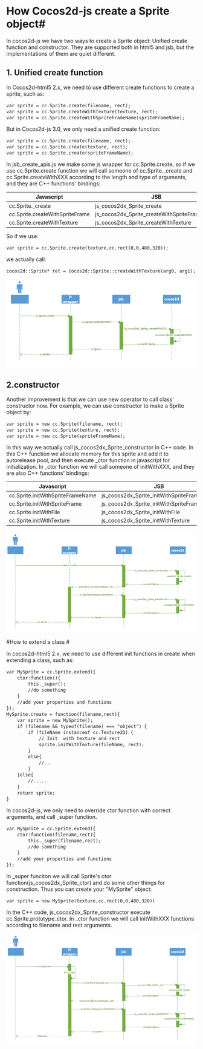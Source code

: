 # How Cocos2d-js create a Sprite object#

In cocos2d-js we have two ways to create a Sprite object: Unified create function and constructor.
They are supported both in html5 and jsb, but the implementations of them are quiet different.
## 1. Unified create function ##

In Cocos2d-html5 2.x, we need to use different create functions to create a sprite, such as:

	var sprite = cc.Sprite.create(filename, rect);
	var sprite = cc.Sprite.createWithTexture(texture, rect);
	var sprite = cc.Sprite.createWithSpriteFrameName(spriteFrameName);
But in Cocos2d-js 3.0, we only need a unified create function:
	
	var sprite = cc.Sprite.create(filename, rect);
	var sprite = cc.Sprite.create(texture, rect);
	var sprite = cc.Sprite.create(spriteFrameName);



In jsb\_create\_apis.js we make some js wrapper for cc.Sprite.create, so if we use cc.Sprite.create function we will call someone of cc.Sprite._create and cc.Sprite.createWithXXX according to the length and type of arguments, and they are C++ functions' bindings:

| Javascript       				| JSB                         | cocos2d-x                         |
| ---------------------------- |------------------------------|----------------------------------|              
| cc.Sprite._create		       | js_cocos2dx_Sprite_create    | cocos2d::Sprite::create              |
| cc.Sprite.createWithSpriteFrame | js_cocos2dx_Sprite_createWithSpriteFrameName          | cocos2d::Sprite::createWithSpriteFrameName |
| cc.Sprite.createWithTexture    | js_cocos2dx_Sprite_createWithTexture    | cocos2d::Sprite::createWithTexture           |

So if we use:
    
    var sprite = cc.Sprite.create(texture,cc.rect(0,0,480,320));

we actually call:

	cocos2d::Sprite* ret = cocos2d::Sprite::createWithTexture(arg0, arg1);

![](res\1.PNG)


## 2.constructor ##
Another improvement is that we can use new operator to call class' constructor now. For example, we can use constructor to make a Sprite object by:

	var sprite = new cc.Sprite(filename, rect);
	var sprite = new cc.Sprite(texture, rect);
	var sprite = new cc.Sprite(spriteFrameName);


In this way we actually call js\_cocos2dx\_Sprite\_constructor in C++ code. In this C++ function we allocate memory for this sprite and add it to autorelease pool, and then execute _ctor function in javascript for initialization. In _ctor function we will call someone of initWithXXX, and they are also C++ functions' bindings:

| Javascript       				| JSB                         | cocos2d-x                         |
| ---------------------------- |------------------------------|----------------------------------|              
| cc.Sprite.initWithSpriteFrameName	       | js_cocos2dx_Sprite_initWithSpriteFrameName    | cocos2d::Sprite::initWithSpriteFrameName              |
| cc.Sprite.initWithSpriteFrame | js_cocos2dx_Sprite_initWithSpriteFrame          | cocos2d::Sprite::initWithSpriteFrame |
| cc.Sprite.initWithFile    | js_cocos2dx_Sprite_initWithFile    | cocos2d::Sprite::initWithFile           |
| cc.Sprite.initWithTexture    | js_cocos2dx_Sprite_initWithTexture    | cocos2d::Sprite::initWithTexture           |


![](res\2.PNG)


#How to extend a class #

In cocos2d-html5 2.x, we need to use different init functions in create when extending a class, such as:

	var MySprite = cc.Sprite.extend({
		ctor:function(){
			this._super();
			//do something
		}
		//add your properties and functions
	});
	MySprite.create = function(filename,rect){
		var sprite = new MySprite();
		if (filename && typeof(filename) === "object") {
			if (fileName instanceof cc.Texture2D) {
				// Init  with texture and rect
				sprite.initWithTexture(fileName, rect);
			}
			else{
				//...
			}
		}else{
			//.....
		}
		return sprite;
	}
In cocos2d-js, we only need to override ctor function with correct arguments, and call _super function.

	var MySprite = cc.Sprite.extend({
		ctor:function(filename,rect){
			this._super(filename,rect);
			//do something
		}
		//add your properties and functions
	});


In \_super funciton we will call Sprite's ctor function(js\_cocos2dx\_Sprite_ctor) and do some other things for construction. Thus you can create your "MySprite" object:


	var sprite = new MySprite(texture,cc.rect(0,0,480,320))


In the C++ code, js\_cocos2dx\_Sprite\_constructor execute cc.Sprite.prototype_ctor. In _ctor function we will call initWithXXX functions according to filename and rect arguments.

![](res\3.PNG)

